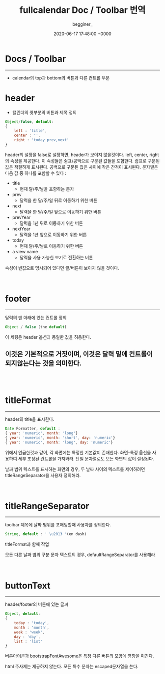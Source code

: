 ﻿---
layout: post
title:  fullcalendar Doc / Toolbar 번역
date:   2020-06-17 17:48:00 +0000
description: fullcalendar Doc / Toolbar 번역
img: toolbar.PNG
tags: [More]
author: begginer_
---

# Docs / Toolbar

---

- calendar의 top과 bottom의 버튼과 다른 컨트롤 부분

# header



- 캘린더의 윗부분의 버튼과 제목 정의

```jsx
Object/false, default:
{
	left : 'title',
	center : '',
	right : 'today prev,next'
}
```

 header의 설정을 false로 설정하면, header가 보이지 않을것이다. left, center, right의 속성을 제공한다. 이 속성들은 쉼표/공백으로 구분된 값들을 포함한다. 쉽표로 구분된 값은 적절하게 표시된다. 공백으로 구분된 값은 사이에 작은 간격이 표시된다. 문자열은 다음 값 중 하나를 포함할 수 있다 :

- title
    - 현재 달/주/날을 포함하는 문자
- prev
    - 달력을 한 달/주/일 뒤로 이동하기 위한 버튼
- next
    - 달력을 한 달/주/일 앞으로 이동하기 위한 버튼
- prevYear
    - 달력을 1년 뒤로 이동하기 위한 버튼
- nextYear
    - 달력을 1년 앞으로 이동하기 위한 버튼
- today
    - 현재 달/주/날로 이동하기 위한 버튼
- a view name
    - 달력을 사용 가능한 보기로 전환하는 버튼

속성이 빈값으로 명시되어 있다면 글/버튼이 보이지 않을 것이다.
<br><br><br>

# footer

---

달력의 맨 아래에 있는 컨트롤 정의

```jsx
Object / false (the default)
```

이 세팅은 header 옵션과 동일한 값을 허용한다.

이것은 기본적으로 거짓이며, 이것은 달력 밑에 컨트롤이 되지않는다는 것을 의미한다.
<br><br><br>
---
# titleFormat

---

header의 title을 표시한다.

```jsx
Date Formatter, default :
{ year: 'numeric', month: 'long'}
{ year: 'numeric', month: 'short', day: 'numeric'}
{ year: 'numeric', month: 'long', day: 'numeric'}
```

 위에서 언급한것과 같이, 각 화면에는 특정한 기본값이 존재한다. 화면-특정 옵션을 사용하여 세부 조정된 컨트롤을 가져와라. 단일 문자열로도 모든 화면의 값이 설정된다.

날짜 범위 텍스트를 표시하는 화면의 경우, 두 날짜 사이의 텍스트를 제어하려면 titleRangeSeparator을 사용자 정의해라.
<br><br><br>

# titleRangeSeparator

---

toolbar 제목에 날짜 범위를 포매팅할때 사용자를 정의한다.

```jsx
String, default : ' \u2013 '(en dash)
```

titleFormat과 함께 작업

모든 다른 날짜 범위 구분 문자 텍스트의 경우, defaultRangeSeparator를 사용해라
<br><br><br>

# buttonText

---

header/footer의 버튼에 있는 글씨

```jsx
Object, default:
{
	today : 'today',
	month : 'month',
	week : 'week',
	day : 'day',
	list : 'list'
}
```

 버튼아이콘과 bootstrapFontAwesome은 특정 다른 버튼의 모양에 영향을 미친다.

html 주사제는 제공하지 않는다. 모든 특수 문자는 escaped문자열을 쓴다.